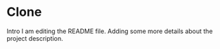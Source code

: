 # Clone
Intro
I am editing the README file. Adding some more details about the project description.
